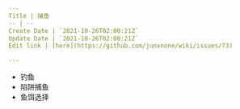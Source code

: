 ```yaml
---
Title | 捕鱼
-- | --
Create Date | `2021-10-26T02:00:21Z`
Update Date | `2021-10-26T02:00:21Z`
Edit link | [here](https://github.com/junxnone/wiki/issues/73)

---
```

- 钓鱼
- 陷阱捕鱼
- 鱼饵选择
